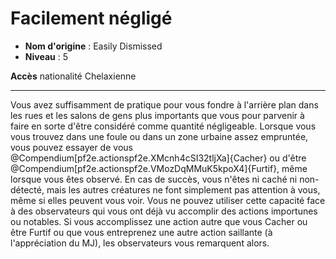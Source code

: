 # Facilement négligé

 * **Nom d'origine** : Easily Dismissed
 * **Niveau** : 5


<p><span id="ctl00_MainContent_DetailedOutput"><strong>Accès</strong> nationalité Chelaxienne<br></span></p>
<hr>
<p>Vous avez suffisamment de pratique pour vous fondre à l'arrière plan dans les rues et les salons de gens plus importants que vous pour parvenir à faire en sorte d'être considéré comme quantité négligeable. Lorsque vous vous trouvez dans une foule ou dans un zone urbaine assez empruntée, vous pouvez essayer de vous @Compendium[pf2e.actionspf2e.XMcnh4cSI32tljXa]{Cacher} ou d'être @Compendium[pf2e.actionspf2e.VMozDqMMuK5kpoX4]{Furtif}, même lorsque vous êtes observé. En cas de succès, vous n'êtes ni caché ni non-détecté, mais les autres créatures ne font simplement pas attention à vous, même si elles peuvent vous voir. Vous ne pouvez utiliser cette capacité face à des observateurs qui vous ont déjà vu accomplir des actions importunes ou notables. Si vous accomplissez une action autre que vous Cacher ou être Furtif ou que vous entreprenez une autre action saillante (à l'appréciation du MJ), les observateurs vous remarquent alors.&nbsp;</p>